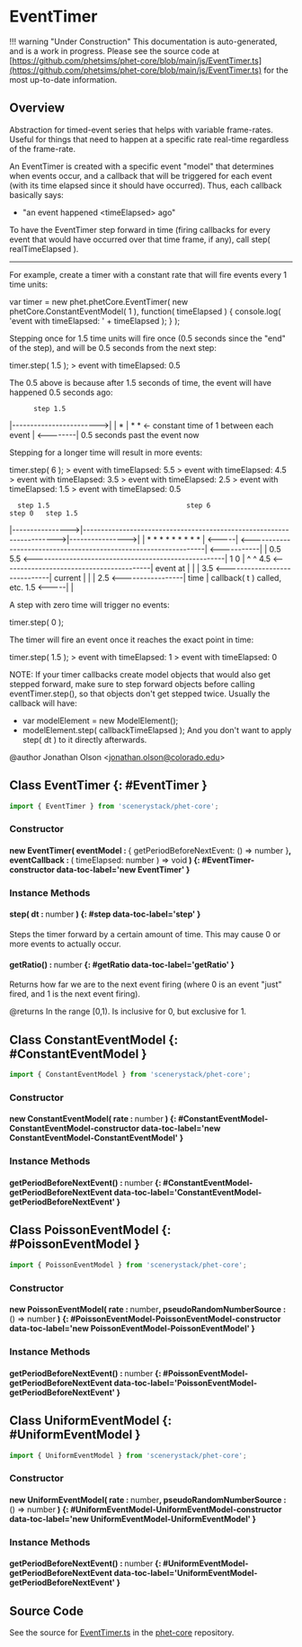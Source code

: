 # EventTimer

!!! warning "Under Construction"
    This documentation is auto-generated, and is a work in progress. Please see the source code at
    [https://github.com/phetsims/phet-core/blob/main/js/EventTimer.ts](https://github.com/phetsims/phet-core/blob/main/js/EventTimer.ts) for the most up-to-date information.

## Overview

Abstraction for timed-event series that helps with variable frame-rates. Useful for things that need to happen at a
specific rate real-time regardless of the frame-rate.

An EventTimer is created with a specific event "model" that determines when events occur, and a callback that will
be triggered for each event (with its time elapsed since it should have occurred). Thus, each callback basically
says:
- "an event happened &lt;timeElapsed&gt; ago"

To have the EventTimer step forward in time (firing callbacks for every event that would have occurred over that
time frame, if any), call step( realTimeElapsed ).

-----------------------------------------

For example, create a timer with a constant rate that will fire events every 1 time units:

var timer = new phet.phetCore.EventTimer( new phetCore.ConstantEventModel( 1 ), function( timeElapsed ) {
  console.log( 'event with timeElapsed: ' + timeElapsed );
} );

Stepping once for 1.5 time units will fire once (0.5 seconds since the "end" of the step), and will be 0.5 seconds
from the next step:

timer.step( 1.5 );
&gt; event with timeElapsed: 0.5

The 0.5 above is because after 1.5 seconds of time, the event will have happened 0.5 seconds ago:

          step 1.5
|------------------------&gt;|
|                *        |          *                     *    &lt;- constant time of 1 between each event
|                &lt;--------|
                0.5 seconds past the event now

Stepping for a longer time will result in more events:

timer.step( 6 );
&gt; event with timeElapsed: 5.5
&gt; event with timeElapsed: 4.5
&gt; event with timeElapsed: 3.5
&gt; event with timeElapsed: 2.5
&gt; event with timeElapsed: 1.5
&gt; event with timeElapsed: 0.5

      step 1.5                                  step 6                                 step 0   step 1.5
|----------------&gt;|----------------------------------------------------------------------&gt;|----------------&gt;|
|           *           *           *           *           *           *           *           *           *
|           &lt;-----|     &lt;-----------------------------------------------------------------|     &lt;-----------|
|          0.5         5.5          &lt;-----------------------------------------------------|     1           0
|           ^           ^          4.5          &lt;-----------------------------------------|              event at
|           |           |                      3.5          &lt;-----------------------------|              current
|           |           |                                  2.5          &lt;-----------------|              time
|     callback( t ) called, etc.                                       1.5          &lt;-----|
|

A step with zero time will trigger no events:

timer.step( 0 );

The timer will fire an event once it reaches the exact point in time:

timer.step( 1.5 );
&gt; event with timeElapsed: 1
&gt; event with timeElapsed: 0

NOTE:
If your timer callbacks create model objects that would also get stepped forward, make sure to step forward objects
before calling eventTimer.step(), so that objects don't get stepped twice. Usually the callback will have:
- var modelElement = new ModelElement();
- modelElement.step( callbackTimeElapsed );
And you don't want to apply step( dt ) to it directly afterwards.

@author Jonathan Olson &lt;jonathan.olson@colorado.edu&gt;

## Class EventTimer {: #EventTimer }


```js
import { EventTimer } from 'scenerystack/phet-core';
```
### Constructor

#### new EventTimer( eventModel : <span style="font-weight: 400;">{ getPeriodBeforeNextEvent: () =&gt; <span style="color: hsla(calc(var(--md-hue) + 180deg),80%,40%,1);">number</span> }</span>, eventCallback : <span style="font-weight: 400;">( timeElapsed: <span style="color: hsla(calc(var(--md-hue) + 180deg),80%,40%,1);">number</span> ) =&gt; <span style="color: hsla(calc(var(--md-hue) + 180deg),80%,40%,1);">void</span></span> ) {: #EventTimer-constructor data-toc-label='new EventTimer' }

### Instance Methods

#### step( dt : <span style="font-weight: 400;"><span style="color: hsla(calc(var(--md-hue) + 180deg),80%,40%,1);">number</span></span> ) {: #step data-toc-label='step' }

Steps the timer forward by a certain amount of time. This may cause 0 or more events to actually occur.

#### getRatio() : <span style="font-weight: 400;"><span style="color: hsla(calc(var(--md-hue) + 180deg),80%,40%,1);">number</span></span> {: #getRatio data-toc-label='getRatio' }

Returns how far we are to the next event firing (where 0 is an event "just" fired, and 1 is the next event
firing).

@returns In the range [0,1). Is inclusive for 0, but exclusive for 1.



## Class ConstantEventModel {: #ConstantEventModel }


```js
import { ConstantEventModel } from 'scenerystack/phet-core';
```
### Constructor

#### new ConstantEventModel( rate : <span style="font-weight: 400;"><span style="color: hsla(calc(var(--md-hue) + 180deg),80%,40%,1);">number</span></span> ) {: #ConstantEventModel-ConstantEventModel-constructor data-toc-label='new ConstantEventModel-ConstantEventModel' }

### Instance Methods

#### getPeriodBeforeNextEvent() : <span style="font-weight: 400;"><span style="color: hsla(calc(var(--md-hue) + 180deg),80%,40%,1);">number</span></span> {: #ConstantEventModel-getPeriodBeforeNextEvent data-toc-label='ConstantEventModel-getPeriodBeforeNextEvent' }



## Class PoissonEventModel {: #PoissonEventModel }


```js
import { PoissonEventModel } from 'scenerystack/phet-core';
```
### Constructor

#### new PoissonEventModel( rate : <span style="font-weight: 400;"><span style="color: hsla(calc(var(--md-hue) + 180deg),80%,40%,1);">number</span></span>, pseudoRandomNumberSource : <span style="font-weight: 400;">() =&gt; <span style="color: hsla(calc(var(--md-hue) + 180deg),80%,40%,1);">number</span></span> ) {: #PoissonEventModel-PoissonEventModel-constructor data-toc-label='new PoissonEventModel-PoissonEventModel' }

### Instance Methods

#### getPeriodBeforeNextEvent() : <span style="font-weight: 400;"><span style="color: hsla(calc(var(--md-hue) + 180deg),80%,40%,1);">number</span></span> {: #PoissonEventModel-getPeriodBeforeNextEvent data-toc-label='PoissonEventModel-getPeriodBeforeNextEvent' }



## Class UniformEventModel {: #UniformEventModel }


```js
import { UniformEventModel } from 'scenerystack/phet-core';
```
### Constructor

#### new UniformEventModel( rate : <span style="font-weight: 400;"><span style="color: hsla(calc(var(--md-hue) + 180deg),80%,40%,1);">number</span></span>, pseudoRandomNumberSource : <span style="font-weight: 400;">() =&gt; <span style="color: hsla(calc(var(--md-hue) + 180deg),80%,40%,1);">number</span></span> ) {: #UniformEventModel-UniformEventModel-constructor data-toc-label='new UniformEventModel-UniformEventModel' }

### Instance Methods

#### getPeriodBeforeNextEvent() : <span style="font-weight: 400;"><span style="color: hsla(calc(var(--md-hue) + 180deg),80%,40%,1);">number</span></span> {: #UniformEventModel-getPeriodBeforeNextEvent data-toc-label='UniformEventModel-getPeriodBeforeNextEvent' }



## Source Code

See the source for [EventTimer.ts](https://github.com/phetsims/phet-core/blob/main/js/EventTimer.ts) in the [phet-core](https://github.com/phetsims/phet-core) repository.
